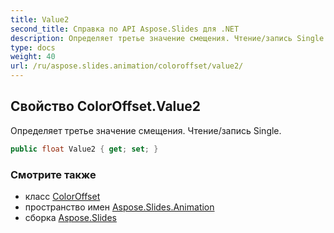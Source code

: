 ```yaml
---
title: Value2
second_title: Справка по API Aspose.Slides для .NET
description: Определяет третье значение смещения. Чтение/запись Single.
type: docs
weight: 40
url: /ru/aspose.slides.animation/coloroffset/value2/
---
```


## Свойство ColorOffset.Value2

Определяет третье значение смещения. Чтение/запись Single.

```csharp
public float Value2 { get; set; }
```

### Смотрите также

* класс [ColorOffset](../../coloroffset)
* пространство имен [Aspose.Slides.Animation](../../coloroffset)
* сборка [Aspose.Slides](../../../)

<!-- DO NOT EDIT: сгенерировано xmldocmd для Aspose.Slides.dll -->